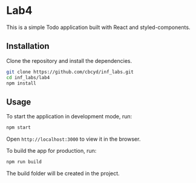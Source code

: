 # Lab4

This is a simple Todo application built with React and styled-components.

## Installation

Clone the repository and install the dependencies.

```bash
git clone https://github.com/cbcyd/inf_labs.git
cd inf_labs/lab4
npm install
```

## Usage

To start the application in development mode, run:

```bash
npm start
```

Open ```http://localhost:3000``` to view it in the browser.

To build the app for production, run:

```bash
npm run build
```

The build folder will be created in the project.